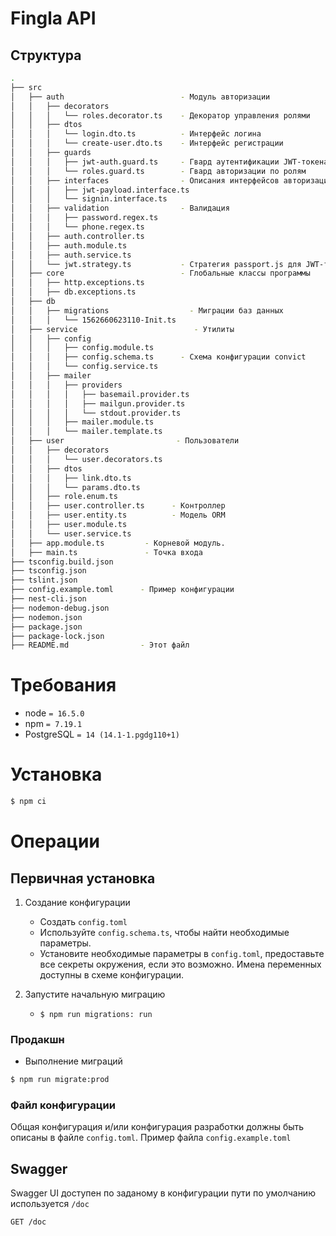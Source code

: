 # Fingla API 

## Структура

```bash
.
├── src
│   ├── auth                          - Модуль авторизации
│   │   ├── decorators
│   │   │   └── roles.decorator.ts    - Декоратор управления ролями
│   │   ├── dtos
│   │   │   └── login.dto.ts          - Интерфейс логина
│   │   │   └── create-user.dto.ts    - Интерфейс регистрации
│   │   ├── guards
│   │   │   ├── jwt-auth.guard.ts     - Гвард аутентификации JWT-токена
│   │   │   └── roles.guard.ts        - Гвард авторизации по ролям
│   │   ├── interfaces                - Описания интерфейсов авторизации
│   │   │   ├── jwt-payload.interface.ts
│   │   │   └── signin.interface.ts
│   │   ├── validation                - Валидация
│   │   │   ├── password.regex.ts
│   │   │   └── phone.regex.ts
│   │   ├── auth.controller.ts
│   │   ├── auth.module.ts
│   │   ├── auth.service.ts
│   │   └── jwt.strategy.ts           - Стратегия passport.js для JWT-токенов
│   ├── core                          - Глобальные классы программы
│   │   ├── http.exceptions.ts
│   │   ├── db.exceptions.ts
│   ├── db
│   │   ├── migrations                  - Миграции баз данных
│   │   │   └── 1562660623110-Init.ts
│   ├── service                          - Утилиты
│   │   ├── config                   
│   │   │   ├── config.module.ts
│   │   │   ├── config.schema.ts      - Схема конфигурации convict
│   │   │   └── config.service.ts
│   │   ├── mailer                   
│   │   │   ├── providers 
│   │   │   │   ├── basemail.provider.ts 
│   │   │   │   ├── mailgun.provider.ts 
│   │   │   │   └── stdout.provider.ts 
│   │   │   ├── mailer.module.ts
│   │   │   └── mailer.template.ts
│   ├── user                         - Пользователи
│   │   ├── decorators
│   │   │   └── user.decorators.ts
│   │   ├── dtos
│   │   │   ├── link.dto.ts
│   │   │   └── params.dto.ts
│   │   ├── role.enum.ts
│   │   ├── user.controller.ts      - Контроллер
│   │   ├── user.entity.ts          - Модель ORM
│   │   ├── user.module.ts
│   │   └── user.service.ts
│   ├── app.module.ts         - Корневой модуль. 
│   ├── main.ts               - Точка входа
├── tsconfig.build.json
├── tsconfig.json
├── tslint.json
├── config.example.toml      - Пример конфигурации                                
├── nest-cli.json
├── nodemon-debug.json
├── nodemon.json
├── package.json
├── package-lock.json
├── README.md                - Этот файл
```

# Требования

- node `= 16.5.0`
- npm `= 7.19.1`
- PostgreSQL `= 14 (14.1-1.pgdg110+1)`

# Установка

```bash
$ npm ci
```

# Операции

## Первичная установка

1. Создание конфигурации
    - Создать `config.toml`
    - Используйте `config.schema.ts`, чтобы найти необходимые параметры.
    - Установите необходимые параметры в `config.toml`, предоставьте все секреты окружения, если это возможно. Имена переменных доступны в схеме конфигурации.

2. Запустите начальную миграцию
    - `$ npm run migrations: run`

### Продакшн

- Выполнение миграций
```bash
$ npm run migrate:prod
```

### Файл конфигурации

Общая конфигурация и/или конфигурация разработки должны быть описаны в файле `config.toml`. Пример файла `config.example.toml`

## Swagger

Swagger UI доступен по заданому в конфигурации пути по умолчанию используется `/doc`

`GET /doc`
